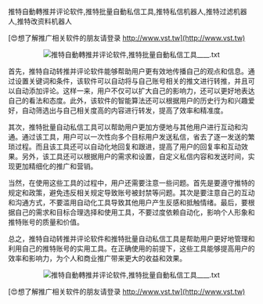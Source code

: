 推特自動轉推并评论软件,推特批量自動私信工具,推特私信机器人,推特过滤机器人,推特改资料机器人

[😍想了解推广相关软件的朋友请登录 http://www.vst.tw](http://www.vst.tw)

 <center><img src="https://vst.tw/MP4/tuiguang/png/3.png" alt="推特自動轉推并评论软件,推特批量自動私信工具____.txt"></center>

首先，推特自动转推并评论软件能够帮助用户更有效地传播自己的观点和信息。通过设置关键词和条件，该软件可以自动将与自己账号相关的推文进行转推，并且可以自动添加评论。这样一来，用户不仅可以扩大自己的影响力，还可以更好地表达自己的看法和态度。此外，该软件的智能算法还可以根据用户的历史行为和兴趣爱好，自动筛选出与自己相关度高的内容进行转发，提高了效率和精准度。

其次，推特批量自动私信工具可以帮助用户更加方便地与其他用户进行互动和沟通。通过该工具，用户可以一次性向多个目标用户发送私信，省去了逐一发送的繁琐过程。而且该工具还可以自动化地回复和跟进，提高了用户的回复率和互动效果。另外，该工具还可以根据用户的需求和设置，自定义私信内容和发送时间，实现更加精细化的推广和营销。

当然，在使用这些工具的过程中，用户还需要注意一些问题。首先是要遵守推特的规定和政策，避免违反相关规定导致账号被封禁等问题。其次是要注意自己的互动和沟通方式，不要滥用自动化工具导致其他用户产生反感和抵触情绪。最后，要根据自己的需求和目标合理选择和使用工具，不要过度依赖自动化，影响个人形象和推特账号的质量和价值。

总之，推特自动转推并评论软件和推特批量自动私信工具是帮助用户更好地管理和利用自己的推特账号的实用工具。在正确使用的前提下，这些工具能够提高用户的效率和影响力，为个人和商业推广带来更大的收益和效果。

 <center><img src="https://vst.tw/MP4/tuiguang/png/1.png" alt="推特自動轉推并评论软件,推特批量自動私信工具____.txt"></center>

[😍想了解推广相关软件的朋友请登录 http://www.vst.tw](http://www.vst.tw)



